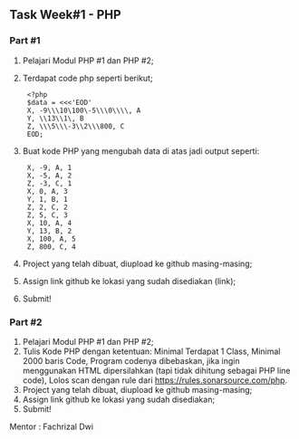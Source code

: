 ## Task Week#1 - PHP

### Part #1
1. Pelajari Modul PHP #1 dan PHP #2;
2. Terdapat code php seperti berikut;

        <?php
		$data = <<<'EOD'
		X, -9\\\10\100\-5\\\0\\\\, A
		Y, \\13\\1\, B
		Z, \\\5\\\-3\\2\\\800, C
		EOD;

3. Buat kode PHP yang mengubah data di atas jadi output seperti:

		X, -9, A, 1
		X, -5, A, 2
		Z, -3, C, 1
		X, 0, A, 3
		Y, 1, B, 1
		Z, 2, C, 2
		Z, 5, C, 3
		X, 10, A, 4
		Y, 13, B, 2
		X, 100, A, 5
		Z, 800, C, 4
		
4. Project yang telah dibuat, diupload ke github masing-masing;
5. Assign link github ke lokasi yang sudah disediakan (link);
6. Submit!


### Part #2

1. Pelajari Modul PHP #1 dan PHP #2;
2. Tulis Kode PHP dengan ketentuan:
Minimal Terdapat 1 Class,
Minimal 2000 baris Code,
Program codenya dibebaskan, jika ingin menggunakan HTML dipersilahkan (tapi tidak dihitung sebagai PHP line code),
Lolos scan dengan rule dari https://rules.sonarsource.com/php.
3. Project yang telah dibuat, diupload ke github masing-masing;
4. Assign link github ke lokasi yang sudah disediakan;
5. Submit!

Mentor : Fachrizal Dwi